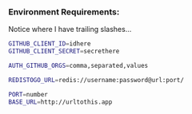 ### Environment Requirements:
Notice where I have trailing slashes...
```bash
GITHUB_CLIENT_ID=idhere
GITHUB_CLIENT_SECRET=secrethere

AUTH_GITHUB_ORGS=comma,separated,values

REDISTOGO_URL=redis://username:password@url:port/

PORT=number
BASE_URL=http://urltothis.app
```
